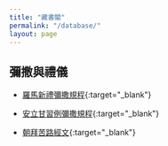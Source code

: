 ```yaml
---
title: "藏書閣"
permalink: "/database/"
layout: page
---
```


## 彌撒與禮儀

* [羅馬新禮彌撒規程](https://poonlonghei.github.io//files/novusordomissae.pdf){:target="_blank"}

* [安立甘習例彌撒規程](https://poonlonghei.github.io//files/ordinariate-ordomissae.pdf){:target="_blank"}

* [朝拜苦路經文](https://poonlonghei.github.io//files/via-crucis.pdf){:target="_blank"}
